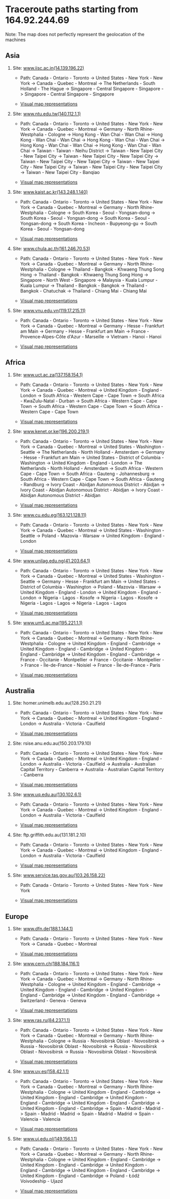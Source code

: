 # Traceroute paths starting from 164.92.244.69

Note: The map does not perfectly represent the geolocation of the machines

## Asia

1. Site: www.iisc.ac.in(14.139.196.22)

   - Path: 
Canada - Ontario - Toronto -> United States - New York - New York -> Canada - Quebec - Montreal -> The Netherlands - South Holland - The Hague -> Singapore - Central Singapore - Singapore -> Singapore - Central Singapore - Singapore

   - [Visual map representations](/docs/hardcoded_ips/maps/Asia/out_map_1.html)

2. Site: www.ntu.edu.tw(140.112.1.1)

   - Path: 
Canada - Ontario - Toronto -> United States - New York - New York -> Canada - Quebec - Montreal -> Germany - North Rhine-Westphalia - Cologne -> Hong Kong - Wan Chai - Wan Chai -> Hong Kong - Wan Chai - Wan Chai -> Hong Kong - Wan Chai - Wan Chai -> Hong Kong - Wan Chai - Wan Chai -> Hong Kong - Wan Chai - Wan Chai -> Taiwan - Taiwan - Neihu District -> Taiwan - New Taipei City - New Taipei City -> Taiwan - New Taipei City - New Taipei City -> Taiwan - New Taipei City - New Taipei City -> Taiwan - New Taipei City - New Taipei City -> Taiwan - New Taipei City - New Taipei City -> Taiwan - New Taipei City - Banqiao

   - [Visual map representations](/docs/hardcoded_ips/maps/Asia/out_map_2.html)

3. Site: www.kaist.ac.kr(143.248.1.140)

   - Path: 
Canada - Ontario - Toronto -> United States - New York - New York -> Canada - Quebec - Montreal -> Germany - North Rhine-Westphalia - Cologne -> South Korea - Seoul - Yongsan-dong -> South Korea - Seoul - Yongsan-dong -> South Korea - Seoul - Yongsan-dong -> South Korea - Incheon - Bupyeong-gu -> South Korea - Seoul - Yongsan-dong

   - [Visual map representations](/docs/hardcoded_ips/maps/Asia/out_map_3.html)

4. Site: www.chula.ac.th(161.246.70.53)

   - Path: 
Canada - Ontario - Toronto -> United States - New York - New York -> Canada - Quebec - Montreal -> Germany - North Rhine-Westphalia - Cologne -> Thailand - Bangkok - Khwaeng Thung Song Hong -> Thailand - Bangkok - Khwaeng Thung Song Hong -> Singapore - North West - Singapore -> Malaysia - Kuala Lumpur - Kuala Lumpur -> Thailand - Bangkok - Bangkok -> Thailand - Bangkok - Chatuchak -> Thailand - Chiang Mai - Chiang Mai

   - [Visual map representations](/docs/hardcoded_ips/maps/Asia/out_map_4.html)

5. Site: www.vnu.edu.vn(119.17.215.11)

   - Path: 
Canada - Ontario - Toronto -> United States - New York - New York -> Canada - Quebec - Montreal -> Germany - Hesse - Frankfurt am Main -> Germany - Hesse - Frankfurt am Main -> France - Provence-Alpes-Côte d'Azur - Marseille -> Vietnam - Hanoi - Hanoi

   - [Visual map representations](/docs/hardcoded_ips/maps/Asia/out_map_5.html)

## Africa

1. Site: www.uct.ac.za(137.158.154.1)

   - Path: 
Canada - Ontario - Toronto -> United States - New York - New York -> Canada - Quebec - Montreal -> United Kingdom - England - London -> South Africa - Western Cape - Cape Town -> South Africa - KwaZulu-Natal - Durban -> South Africa - Western Cape - Cape Town -> South Africa - Western Cape - Cape Town -> South Africa - Western Cape - Cape Town

   - [Visual map representations](/docs/hardcoded_ips/maps/Africa/out_map_1.html)

2. Site: www.kenet.or.ke(196.200.219.1)

   - Path: 
Canada - Ontario - Toronto -> United States - New York - New York -> Canada - Quebec - Montreal -> United States - Washington - Seattle -> The Netherlands - North Holland - Amsterdam -> Germany - Hesse - Frankfurt am Main -> United States - District of Columbia - Washington -> United Kingdom - England - London -> The Netherlands - North Holland - Amsterdam -> South Africa - Western Cape - Cape Town -> South Africa - Gauteng - Johannesburg -> South Africa - Western Cape - Cape Town -> South Africa - Gauteng - Randburg -> Ivory Coast - Abidjan Autonomous District - Abidjan -> Ivory Coast - Abidjan Autonomous District - Abidjan -> Ivory Coast - Abidjan Autonomous District - Abidjan

   - [Visual map representations](/docs/hardcoded_ips/maps/Africa/out_map_2.html)

3. Site: www.cu.edu.eg(163.121.128.11)

   - Path: 
Canada - Ontario - Toronto -> United States - New York - New York -> Canada - Quebec - Montreal -> United States - Washington - Seattle -> Poland - Mazovia - Warsaw -> United Kingdom - England - London

   - [Visual map representations](/docs/hardcoded_ips/maps/Africa/out_map_3.html)

4. Site: www.unilag.edu.ng(41.203.64.1)

   - Path: 
Canada - Ontario - Toronto -> United States - New York - New York -> Canada - Quebec - Montreal -> United States - Washington - Seattle -> Germany - Hesse - Frankfurt am Main -> United States - District of Columbia - Washington -> Poland - Mazovia - Warsaw -> United Kingdom - England - London -> United Kingdom - England - London -> Nigeria - Lagos - Kosofe -> Nigeria - Lagos - Kosofe -> Nigeria - Lagos - Lagos -> Nigeria - Lagos - Lagos

   - [Visual map representations](/docs/hardcoded_ips/maps/Africa/out_map_4.html)

5. Site: www.um5.ac.ma(195.221.1.1)

   - Path: 
Canada - Ontario - Toronto -> United States - New York - New York -> Canada - Quebec - Montreal -> Germany - North Rhine-Westphalia - Cologne -> United Kingdom - England - Cambridge -> United Kingdom - England - Cambridge -> United Kingdom - England - Cambridge -> United Kingdom - England - Cambridge -> France - Occitanie - Montpellier -> France - Occitanie - Montpellier -> France - Île-de-France - Noisiel -> France - Île-de-France - Paris

   - [Visual map representations](/docs/hardcoded_ips/maps/Africa/out_map_5.html)

## Australia

1. Site: homer.unimelb.edu.au(128.250.21.21)

   - Path: 
Canada - Ontario - Toronto -> United States - New York - New York -> Canada - Quebec - Montreal -> United Kingdom - England - London -> Australia - Victoria - Caulfield

   - [Visual map representations](/docs/hardcoded_ips/maps/Australia/out_map_1.html)

2. Site: rsise.anu.edu.au(150.203.179.10)

   - Path: 
Canada - Ontario - Toronto -> United States - New York - New York -> Canada - Quebec - Montreal -> United Kingdom - England - London -> Australia - Victoria - Caulfield -> Australia - Australian Capital Territory - Canberra -> Australia - Australian Capital Territory - Canberra

   - [Visual map representations](/docs/hardcoded_ips/maps/Australia/out_map_2.html)

3. Site: www.uq.edu.au(130.102.6.1)

   - Path: 
Canada - Ontario - Toronto -> United States - New York - New York -> Canada - Quebec - Montreal -> United Kingdom - England - London -> Australia - Victoria - Caulfield

   - [Visual map representations](/docs/hardcoded_ips/maps/Australia/out_map_3.html)

4. Site: ftp.griffith.edu.au(131.181.2.10)

   - Path: 
Canada - Ontario - Toronto -> United States - New York - New York -> Canada - Quebec - Montreal -> United Kingdom - England - London -> Australia - Victoria - Caulfield

   - [Visual map representations](/docs/hardcoded_ips/maps/Australia/out_map_4.html)

5. Site: www.service.tas.gov.au(103.26.158.22)

   - Path: 
Canada - Ontario - Toronto -> United States - New York - New York

   - [Visual map representations](/docs/hardcoded_ips/maps/Australia/out_map_5.html)

## Europe

1. Site: www.dfn.de(188.1.144.1)

   - Path: 
Canada - Ontario - Toronto -> United States - New York - New York -> Canada - Quebec - Montreal

   - [Visual map representations](/docs/hardcoded_ips/maps/Europe/out_map_1.html)

2. Site: www.cern.ch(188.184.116.1)

   - Path: 
Canada - Ontario - Toronto -> United States - New York - New York -> Canada - Quebec - Montreal -> Germany - North Rhine-Westphalia - Cologne -> United Kingdom - England - Cambridge -> United Kingdom - England - Cambridge -> United Kingdom - England - Cambridge -> United Kingdom - England - Cambridge -> Switzerland - Geneva - Geneva

   - [Visual map representations](/docs/hardcoded_ips/maps/Europe/out_map_2.html)

3. Site: www.ras.ru(84.237.1.1)

   - Path: 
Canada - Ontario - Toronto -> United States - New York - New York -> Canada - Quebec - Montreal -> Germany - North Rhine-Westphalia - Cologne -> Russia - Novosibirsk Oblast - Novosibirsk -> Russia - Novosibirsk Oblast - Novosibirsk -> Russia - Novosibirsk Oblast - Novosibirsk -> Russia - Novosibirsk Oblast - Novosibirsk

   - [Visual map representations](/docs/hardcoded_ips/maps/Europe/out_map_3.html)

4. Site: www.uv.es(158.42.1.1)

   - Path: 
Canada - Ontario - Toronto -> United States - New York - New York -> Canada - Quebec - Montreal -> Germany - North Rhine-Westphalia - Cologne -> United Kingdom - England - Cambridge -> United Kingdom - England - Cambridge -> United Kingdom - England - Cambridge -> United Kingdom - England - Cambridge -> United Kingdom - England - Cambridge -> Spain - Madrid - Madrid -> Spain - Madrid - Madrid -> Spain - Madrid - Madrid -> Spain - Valencia - Valencia

   - [Visual map representations](/docs/hardcoded_ips/maps/Europe/out_map_4.html)

5. Site: www.uj.edu.pl(149.156.1.1)

   - Path: 
Canada - Ontario - Toronto -> United States - New York - New York -> Canada - Quebec - Montreal -> Germany - North Rhine-Westphalia - Cologne -> United Kingdom - England - Cambridge -> United Kingdom - England - Cambridge -> United Kingdom - England - Cambridge -> United Kingdom - England - Cambridge -> United Kingdom - England - Cambridge -> Poland - Łódź Voivodeship - Ujazd

   - [Visual map representations](/docs/hardcoded_ips/maps/Europe/out_map_5.html)


